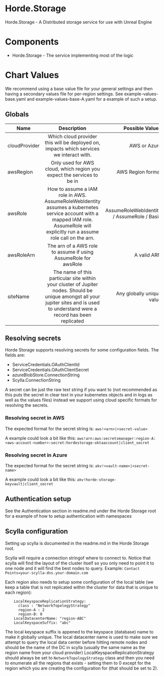 # Horde.Storage

Horde.Storage - A Distributed storage service for use with Unreal Engine

# Components 

* Horde.Storage - The service implementing most of the logic

# Chart Values

We recommend using a base value file for your general settings and then having a secondary values file for per-region settings. See example-values-base.yaml and example-values-base-A.yaml for a example of such a setup.

## Globals

| Name | Description | Possible Values |
| ------------- |:-------------:| -----:|
| cloudProvider | Which cloud provider this will be deployed on, impacts which services we interact with. | AWS or Azure |
| awsRegion | Only used for AWS cloud, which region you expect the services to be in | AWS Region format |
| awsRole | How to assume a IAM role in AWS. AssumeRoleWebIdentity assumes a kubernetes service account with a mapped IAM role. AssumeRole will explicitly run a assume role call on the arn. | AssumeRoleWebIdentity / AssumeRole / Basic |
| awsRoleArn | The arn of a AWS role to assume if using AssumeRole for awsRole | A valid ARN | 
| siteName | The name of this particular site within your cluster of Jupiter nodes. Should be unique amongst all your jupiter sites and is used to understand were a record has been replicated | Any globally unique value |


## Resolving secrets

Horde Storage supports resolving secrets for some configuration fields. The fields are:
* ServiceCredentials.OAuthClientId
* ServiceCredentials.OAuthClientSecret
* azureBlobStore.ConnectionString
* Scylla.ConnectionString

A secret can be just the raw text string if you want to (not recommended as this puts the secret in clear text in your kubernetes objects and in logs as well as the values files) instead we support using cloud specific formats for resolving the secrets.

### Resolving secret in AWS

The expected format for the secret string is:
`aws!<arn>|<secret-value>`

A example could look a bit like this:
`aws!arn:aws:secretsmanager:region-A:<aws-account-number>:secret:hordestorage-oktaaccount|client_secret`

### Resolving secret in Azure

The expected format for the secret string is:
`akv!<vault-name>|<secret-name>`

A example could look a bit like this:
`akv!horde-storage-keyvault|client_secret`


## Authentication setup
See the Authentication section in readme.md under the Horde Storage root for a example of how to setup authentication with namespaces


## Scylla configuration

Setting up scylla is documented in the readme.md in the Horde Storage root.

Scylla will require a connection stringof where to connect to. Notice that scylla will find the layout of the cluster itself so you only need to point it to one node and it will find the best nodes to query. Example: `Contact Points=your-scylla-dns.your-domain.com`

Each region also needs to setup some configuration of the local table (we keep a table that is not replicated within the cluster for data that is unique to each region):

```
    LocalKeyspaceReplicationStrategy:
      class : "NetworkTopologyStrategy"
      region-A : 2
      region-B: 0
    LocalDatacenterName: "region-ABC"
    LocalKeyspaceSuffix: "abc"
```
The local keyspace suffix is appened to the keyspace (database) name to make it globally unique.
The local datacenter name is used to make sure we attempt to query the local data center before hitting remote nodes and should be the name of the DC in scylla (usually the same name as the region name from your cloud provider) 
LocalKeyspaceReplicationStrategy should always be set to `NetworkTopologyStrategy` class and then you need to enumerate all the regions that exists - setting them to 0 except for the region which you are creating the configuration for (that should be set to 2).
